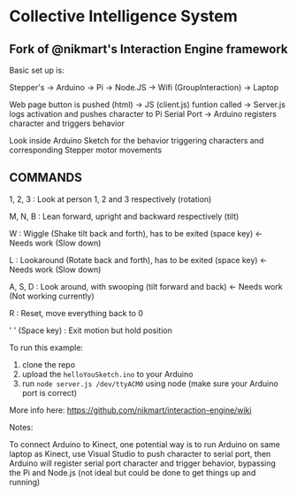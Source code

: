 # Collective Intelligence System
## Fork of @nikmart's Interaction Engine framework

Basic set up is:

Stepper's -> Arduino -> Pi -> Node.JS -> Wifi (GroupInteraction) -> Laptop

Web page button is pushed (html) ->
JS (client.js) funtion called ->
Server.js logs activation and pushes character to Pi Serial Port ->
Arduino registers character and triggers behavior

Look inside Arduino Sketch for the behavior triggering characters and corresponding Stepper motor movements


## COMMANDS
1, 2, 3         : Look at person 1, 2 and 3 respectively (rotation)

M, N, B         : Lean forward, upright and backward respectively (tilt)

W               : Wiggle (Shake tilt back and forth), has to be exited (space key)             <- Needs work (Slow down)

L               : Lookaround (Rotate back and forth), has to be exited (space key)             <- Needs work (Slow down)

A, S, D         : Look around, with swooping (tilt forward and back)                  <- Needs work (Not working currently)

R               : Reset, move everything back to 0

' ' (Space key) : Exit motion but hold position





To run this example:

1. clone the repo
2. upload the `helloYouSketch.ino` to your Arduino
3. run `node server.js /dev/ttyACM0` using node (make sure your Arduino port is correct)


More info here: https://github.com/nikmart/interaction-engine/wiki




Notes:

To connect Arduino to Kinect, one potential way is to run Arduino on same laptop as Kinect, use Visual Studio to push character to serial port, then Arduino will register serial port character and trigger behavior, bypassing the Pi and Node.js (not ideal but could be done to get things up and running)
